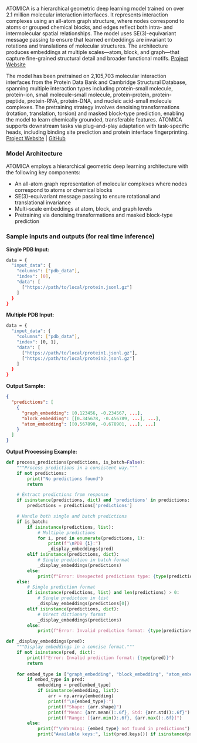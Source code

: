 <!-- DO NOT CHANGE MARKDOWN HEADERS. IF CHANGED, MODEL CARD MAY BE REJECTED BY A REVIEWER -->

<!-- `description.md` is required. -->

ATOMICA is a hierarchical geometric deep learning model trained on over 2.1 million molecular interaction interfaces. It represents interaction complexes using an all-atom graph structure, where nodes correspond to atoms or grouped chemical blocks, and edges reflect both intra- and intermolecular spatial relationships. The model uses SE(3)-equivariant message passing to ensure that learned embeddings are invariant to rotations and translations of molecular structures. The architecture produces embeddings at multiple scales—atom, block, and graph—that capture fine-grained structural detail and broader functional motifs. [Project Website](https://zitniklab.hms.harvard.edu/projects/ATOMICA/)

The model has been pretrained on 2,105,703 molecular interaction interfaces from the Protein Data Bank and Cambridge Structural Database, spanning multiple interaction types including protein-small molecule, protein-ion, small molecule-small molecule, protein-protein, protein-peptide, protein-RNA, protein-DNA, and nucleic acid-small molecule complexes. The pretraining strategy involves denoising transformations (rotation, translation, torsion) and masked block-type prediction, enabling the model to learn chemically grounded, transferable features. ATOMICA supports downstream tasks via plug-and-play adaptation with task-specific heads, including binding site prediction and protein interface fingerprinting. [Project Website](https://zitniklab.hms.harvard.edu/projects/ATOMICA/) | [GitHub](https://github.com/mims-harvard/ATOMICA/tree/main)



### Model Architecture
ATOMICA employs a hierarchical geometric deep learning architecture with the following key components:
- An all-atom graph representation of molecular complexes where nodes correspond to atoms or chemical blocks
- SE(3)-equivariant message passing to ensure rotational and translational invariance
- Multi-scale embeddings at atom, block, and graph levels
- Pretraining via denoising transformations and masked block-type prediction

### Sample inputs and outputs (for real time inference)

**Single PDB Input:**
```bash
data = {
  "input_data": {
    "columns": ["pdb_data"],
    "index": [0],
    "data": [
      ["https://path/to/local/protein.jsonl.gz"]
    ]
  }
}
```

**Multiple PDB Input:**
```bash
data = {
  "input_data": {
    "columns": ["pdb_data"],
    "index": [0, 1],
    "data": [
      ["https://path/to/local/protein1.jsonl.gz"],
      ["https://path/to/local/protein2.jsonl.gz"]
    ]
  }
}
```

**Output Sample:**
```json
{
  "predictions": [
    {
      "graph_embedding": [0.123456, -0.234567, ...],
      "block_embedding": [[0.345678, -0.456789, ...], ...],
      "atom_embedding": [[0.567890, -0.678901, ...], ...]
    }
  ]
}
```

**Output Processing Example:**
```python
def process_predictions(predictions, is_batch=False):
    """Process predictions in a consistent way."""
    if not predictions:
        print("No predictions found")
        return

    # Extract predictions from response
    if isinstance(predictions, dict) and 'predictions' in predictions:
        predictions = predictions['predictions']

    # Handle both single and batch predictions
    if is_batch:
        if isinstance(predictions, list):
            # Multiple predictions
            for i, pred in enumerate(predictions, 1):
                print(f"\nPDB {i}:")
                _display_embeddings(pred)
        elif isinstance(predictions, dict):
            # Single prediction in batch format
            _display_embeddings(predictions)
        else:
            print(f"Error: Unexpected predictions type: {type(predictions)}")
    else:
        # Single prediction format
        if isinstance(predictions, list) and len(predictions) > 0:
            # Single prediction in list
            _display_embeddings(predictions[0])
        elif isinstance(predictions, dict):
            # Direct dictionary format
            _display_embeddings(predictions)
        else:
            print(f"Error: Invalid prediction format: {type(predictions)}")

def _display_embeddings(pred):
    """Display embeddings in a concise format."""
    if not isinstance(pred, dict):
        print(f"Error: Invalid prediction format: {type(pred)}")
        return
        
    for embed_type in ["graph_embedding", "block_embedding", "atom_embedding"]:
        if embed_type in pred:
            embedding = pred[embed_type]
            if isinstance(embedding, list):
                arr = np.array(embedding)
                print(f"\n{embed_type}:")
                print(f"Shape: {arr.shape}")
                print(f"Mean: {arr.mean():.6f}, Std: {arr.std():.6f}")
                print(f"Range: [{arr.min():.6f}, {arr.max():.6f}]")
        else:
            print(f"\nWarning: {embed_type} not found in predictions")
            print("Available keys:", list(pred.keys()) if isinstance(pred, dict) else "Not a dictionary")
```